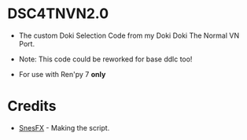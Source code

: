 # DSC4TNVN2.0
 
* The custom Doki Selection Code from my Doki Doki The Normal VN Port.

* Note: This code could be reworked for base ddlc too!

* For use with Ren'py 7 **only**

# Credits

* [SnesFX](https://twitter.com/snesfx) - Making the script.